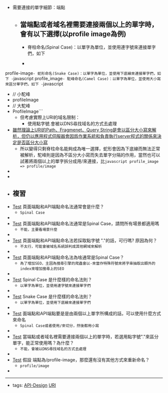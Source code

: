 - 需要連接的單字細節：端點
    - ##  當端點或者域名裡需要連接兩個以上的單字時，會有以下選擇(以profile image為例)
        - 脊柱命名(Spinal Case)：以單字為單位，並使用連字號來連接單字們，如下
        - ```javascript
profile-image```
        - 蛇形命名(Snake Case)：以單字為單位，並使用下底線來連接單字們，如下
        - ```javascript
profile_image```
        - 駝峰命名(Camel Case)：以單字為單位，並使用大小寫來區分單字們，如下
        - ```javascript
- // 小駝峰
- profileImage
- // 大駝峰
- ProfileImage```
    - 但考慮實際上URI的域名限制：
        - 使用點字號.會被以DNS尋找域名的方式去處理
- [雖然理論上URI的Path、Fragmenet、Query String是會以區分大小寫來解析，但仍以應用程式伺服器會因爲作業系統和負責執行server程式的關係來決定是否區分大小寫](<雖然理論上URI的Path、Fragmenet、Query String是會以區分大小寫來解析，但仍以應用程式伺服器會因爲作業系統和負責執行server程式的關係來決定是否區分大小寫.md>)
    - 所以變得只剩脊柱命名能夠成為唯一選擇，蛇形會因為下底線而無法正常被解析，駝峰則是因為不區分大小寫而失去單字分隔的作用，當然也可以試著將兩個以上的單字拆分成用/來連接，比```javascript
profile_image => profile/image```
- 
- 
- ## 複習
- [Test](<Test.md>) 頁面端點和API端點命名法通常會是什麼？ 
    -  `Spinal Case`
- 
- [Test](<Test.md>) 頁面端點和API端點命名法通常是Spinal Case，請問所有場景都適用嗎 
    -  `不能，主要看場景什麼`
- 
- [Test](<Test.md>) 頁面端點和API端點命名法若採取點字號 "."的話，可行嗎? 原因為何？ 
    -  `不太行，可能會被域名系統誤判成其他網域來解析`
- 
- [Test](<Test.md>) 頁面端點和API端點命名法為啥通常是Spinal Case？
    -  `為了增加SEO，主因為搜尋引擎的爬蟲會以-來當作特殊符號來將字串抽取出額外的index來增加搜尋上的SEO`
- 
- [Test](<Test.md>) Spinal Case 是什麼樣的命名法則？ 
    -  `以單字為單位，並使用連字號來連接單字們`
- 
- [Test](<Test.md>) Snake Case 是什麼樣的命名法則？ 
    -  `以單字為單位，並使用下底線來連接單字們`
- 
- [Test](<Test.md>) 面端點和API端點要是是由兩個以上單字所構成的話，可以使用什麼方式來命名 
    -  `Spinal Case或者使用/來切分，然後都用小寫`
- 
- [Test](<Test.md>) 當端點或者域名裡需要連接兩個以上的單字時，若選用點字號"."來區分單字，能正常使用嗎？為什麼？ 
    -  `不能，會被以DNS尋找域名的方式去處理`
- 
- [Test](<Test.md>) 假設 端點為/profile-image，那麼還有沒有其他方式來重新命名？  
    -  `profile/image`
- 
- ---
- tags: [API-Design](<API-Design.md>) [URI](<URI.md>)
